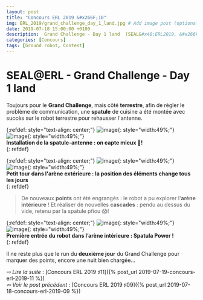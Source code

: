 ```yaml
---
layout: post
title: "Concours ERL 2019 &#x266F;10"
img: ERL_2019/grand_challenge_day_1_land.jpg # Add image post (optional)
date: 2019-07-18 15:00:00 +0100
description:  Grand Challenge - Day 1 land  (SEAL&#x40;ERL2019, &#x266F;10)
categories: [Concours]
tags: [Ground robot, Contest]
---
```



# SEAL&#x40;ERL -  Grand Challenge - Day 1 land 
 
Toujours pour le **Grand Challenge**, mais côté **terrestre**, afin de régler le problème de communication, une **spatule** de cuisine a été montée avec succès sur le robot terrestre pour rehausser l'antenne. 

{:refdef: style="text-align: center;"}
![image]({{site.baseurl}}/assets/img/ERL_2019/grand_challenge_land_ready_01.jpg){: style="width:49%;"} ![image]({{site.baseurl}}/assets/img/ERL_2019/grand_challenge_land_ready_02.jpg){: style="width:49%;"}<br/> 
**Installation de la spatule-antenne : on capte mieux 🤩!**<br/>
{: refdef}

{:refdef: style="text-align: center;"}
![image]({{site.baseurl}}/assets/img/ERL_2019/grand_challenge_land_run_01.jpg){: style="width:49%;"} ![image]({{site.baseurl}}/assets/img/ERL_2019/grand_challenge_land_run_02.jpg){: style="width:49%;"}<br/> 
**Petit tour dans l'arène extérieure : la position des éléments change tous les jours**<br/>
{: refdef}


> De nouveaux **points** ont été engrangés : le robot a pu explorer l'**arène intérieure** ! Et réaliser de nouvelles **cascades** : pendu au dessus du vide, retenu par la spatule pfiou 😱! 



{:refdef: style="text-align: center;"}
![image]({{site.baseurl}}/assets/img/ERL_2019/grand_challenge_land_run_03.jpg){: style="width:49%;"} ![image]({{site.baseurl}}/assets/img/ERL_2019/grand_challenge_land_run_04.jpg){: style="width:49%;"}<br/> 
**Première entrée du robot dans l’arène intérieure : Spatula Power !**<br/>
{: refdef}

Il ne reste plus que le run du **deuxième jour** du Grand Challenge pour marquer des points, encore une nuit bien chargée...



*&#x21E8; Lire la suite* : [Concours ERL 2019 &#x266F;11]({% post_url 2019-07-19-concours-erl-2019-11 %}) <br/>
*&#x21E6; Voir le post précédent* : [Concours ERL 2019 &#x266F;09]({% post_url 2019-07-18-concours-erl-2019-09 %})


<!-- *&#x2192; Découvrir l'édition 2020* : [Concours ERL 2020 &#x266F;O1]({% post_url 2019-07-13-concours-erl-2019-01 %}) -->
<!-- *&#x2192; Revivre l'édition 2019* : [Concours ERL 2019 &#x266F;O1]({% post_url 2019-07-13-concours-erl-2019-01 %}) -->